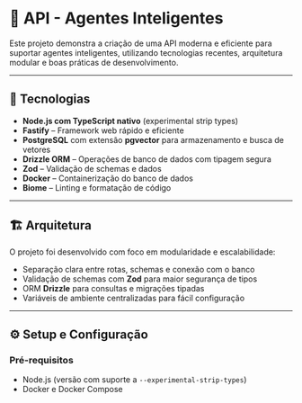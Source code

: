 # 🤖 API - Agentes Inteligentes

Este projeto demonstra a criação de uma API moderna e eficiente para suportar agentes inteligentes, utilizando tecnologias recentes, arquitetura modular e boas práticas de desenvolvimento.

---

## 🚀 Tecnologias

- **Node.js com TypeScript nativo** (experimental strip types)
- **Fastify** – Framework web rápido e eficiente
- **PostgreSQL** com extensão **pgvector** para armazenamento e busca de vetores
- **Drizzle ORM** – Operações de banco de dados com tipagem segura
- **Zod** – Validação de schemas e dados
- **Docker** – Containerização do banco de dados
- **Biome** – Linting e formatação de código

---

## 🏗️ Arquitetura

O projeto foi desenvolvido com foco em modularidade e escalabilidade:

- Separação clara entre rotas, schemas e conexão com o banco
- Validação de schemas com **Zod** para maior segurança de tipos
- ORM **Drizzle** para consultas e migrações tipadas
- Variáveis de ambiente centralizadas para fácil configuração

---

## ⚙️ Setup e Configuração

### Pré-requisitos

- Node.js (versão com suporte a `--experimental-strip-types`)
- Docker e Docker Compose
